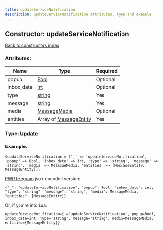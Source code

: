 ```yaml
---
title: updateServiceNotification
description: updateServiceNotification attributes, type and example
---
```

## Constructor: updateServiceNotification  
[Back to constructors index](index.md)



### Attributes:

| Name     |    Type       | Required |
|----------|---------------|----------|
|popup|[Bool](../types/Bool.md) | Optional|
|inbox\_date|[int](../types/int.md) | Optional|
|type|[string](../types/string.md) | Yes|
|message|[string](../types/string.md) | Yes|
|media|[MessageMedia](../types/MessageMedia.md) | Optional|
|entities|Array of [MessageEntity](../types/MessageEntity.md) | Yes|



### Type: [Update](../types/Update.md)


### Example:

```
$updateServiceNotification = ['_' => 'updateServiceNotification', 'popup' => Bool, 'inbox_date' => int, 'type' => 'string', 'message' => 'string', 'media' => MessageMedia, 'entities' => [MessageEntity, MessageEntity]];
```  

[PWRTelegram](https://pwrtelegram.xyz) json-encoded version:

```
{"_": "updateServiceNotification", "popup": Bool, "inbox_date": int, "type": "string", "message": "string", "media": MessageMedia, "entities": [MessageEntity]}
```


Or, if you're into Lua:  


```
updateServiceNotification={_='updateServiceNotification', popup=Bool, inbox_date=int, type='string', message='string', media=MessageMedia, entities={MessageEntity}}

```


